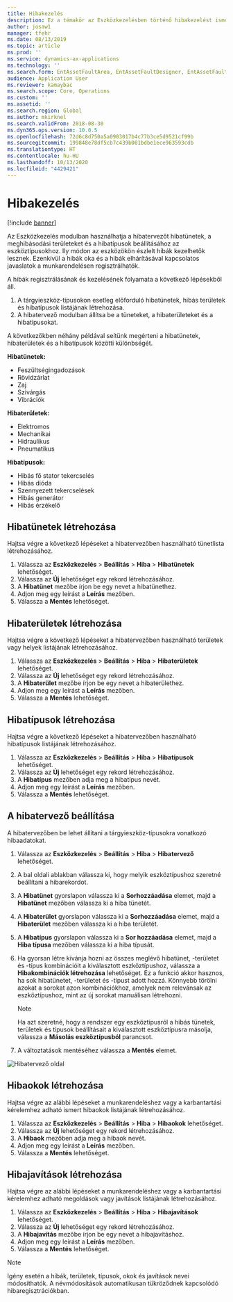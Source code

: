```yaml
---
title: Hibakezelés
description: Ez a témakör az Eszközkezelésben történő hibakezelést ismerteti.
author: josaw1
manager: tfehr
ms.date: 08/13/2019
ms.topic: article
ms.prod: ''
ms.service: dynamics-ax-applications
ms.technology: ''
ms.search.form: EntAssetFaultArea, EntAssetFaultDesigner, EntAssetFaultCopyFromObjectType, EntAssetFaultRemedy, EntAssetObjectFaultRelationRequestInfoPart, EntAssetObjectFaultRelationWorkOrderInfoPart, EntAssetFaultCreateCombinations, EntAssetObjectFaultSymptom, EntAssetObjectFaultSymptomListPage, EntAssetFaultType, EntAssetFaultSymptom, EntAssetFaultCause
audience: Application User
ms.reviewer: kamaybac
ms.search.scope: Core, Operations
ms.custom: ''
ms.assetid: ''
ms.search.region: Global
ms.author: mkirknel
ms.search.validFrom: 2018-08-30
ms.dyn365.ops.version: 10.0.5
ms.openlocfilehash: 72d6c8d750a5a0903017b4c77b3ce5d9521cf99b
ms.sourcegitcommit: 199848e78df5cb7c439b001bdbe1ece963593cdb
ms.translationtype: HT
ms.contentlocale: hu-HU
ms.lasthandoff: 10/13/2020
ms.locfileid: "4429421"
---
```

# <a name="fault-management"></a>Hibakezelés

[!include [banner](../../includes/banner.md)]

 

Az Eszközkezelés modulban használhatja a hibatervezőt hibatünetek, a meghibásodási területeket és a hibatípusok beállításához az eszköztípusokhoz. Ily módon az eszközökön észlelt hibák kezelhetők lesznek. Ezenkívül a hibák oka és a hibák elhárításával kapcsolatos javaslatok a munkarendelésen regisztrálhatók.

A hibák regisztrálásának és kezelésének folyamata a következő lépésekből áll.

1. A tárgyieszköz-típusokon esetleg előforduló hibatünetek, hibás területek és hibatípusok listájának létrehozása.
2. A hibatervező modulban állítsa be a tüneteket, a hibaterületeket és a hibatípusokat.

A következőkben néhány példával seítünk megérteni a hibatünetek, hibaterületek és a hibatípusok közötti különbségét.

**Hibatünetek:**

- Feszültségingadozások
- Rövidzárlat
- Zaj
- Szivárgás
- Vibrációk

**Hibaterületek:**

- Elektromos
- Mechanikai
- Hidraulikus
- Pneumatikus

**Hibatípusok:**

- Hibás fő stator tekercselés
- Hibás dióda
- Szennyezett tekercselések
- Hibás generátor
- Hibás érzékelő

## <a name="create-fault-symptoms"></a>Hibatünetek létrehozása

Hajtsa végre a következő lépéseket a hibatervezőben használható tünetlista létrehozásához.

1. Válassza az **Eszközkezelés** \> **Beállítás** \> **Hiba** \> **Hibatünetek** lehetőséget.
2. Válassza az **Új** lehetőséget egy rekord létrehozásához.
3. A **Hibatünet** mezőbe írjon be egy nevet a hibatünethez.
4. Adjon meg egy leírást a **Leírás** mezőben.
5. Válassza a **Mentés** lehetőséget.

## <a name="create-fault-areas"></a>Hibaterületek létrehozása

Hajtsa végre a következő lépéseket a hibatervezőben használható területek vagy helyek listájának létrehozásához.

1. Válassza az **Eszközkezelés** \> **Beállítás** \> **Hiba** \> **Hibaterületek** lehetőséget.
2. Válassza az **Új** lehetőséget egy rekord létrehozásához.
3. A **Hibaterület** mezőbe írjon be egy nevet a hibaterülethez.
4. Adjon meg egy leírást a **Leírás** mezőben.
5. Válassza a **Mentés** lehetőséget.

## <a name="create-fault-types"></a>Hibatípusok létrehozása

Hajtsa végre a következő lépéseket a hibatervezőben használható hibatípusok listájának létrehozásához.

1. Válassza az **Eszközkezelés** \> **Beállítás** \> **Hiba** \> **Hibatípusok** lehetőséget.
2. Válassza az **Új** lehetőséget egy rekord létrehozásához.
3. A **Hibatípus** mezőben adja meg a hibatípus nevét.
4. Adjon meg egy leírást a **Leírás** mezőben.
5. Válassza a **Mentés** lehetőséget.

## <a name="set-up-the-fault-designer"></a>A hibatervező beállítása

A hibatervezőben be lehet állítani a tárgyieszköz-típusokra vonatkozó hibaadatokat.

1. Válassza az **Eszközkezelés** \> **Beállítás** \> **Hiba** \> **Hibatervező** lehetőséget.
2. A bal oldali ablakban válassza ki, hogy melyik eszköztípushoz szeretné beállítani a hibarekordot.
3. A **Hibatünet** gyorslapon válassza ki a **Sorhozzáadása** elemet, majd a **Hibatünet** mezőben válassza ki a hiba tünetét.
4. A **Hibaterület** gyorslapon válassza ki a **Sorhozzáadása** elemet, majd a **Hibaterület** mezőben válassza ki a hiba területét.
5. A **Hibatípus** gyorslapon válassza ki a **Sor hozzáadása** elemet, majd a **Hiba típusa** mezőben válassza ki a hiba típusát.
6. Ha gyorsan létre kívánja hozni az összes meglévő hibatünet, -területet és -típus kombinációit a kiválasztott eszköztípushoz, válassza a **Hibakombinációk létrehozása** lehetőséget. Ez a funkció akkor hasznos, ha sok hibatünetet, -területet és -típust adott hozzá. Könnyebb törölni azokat a sorokat azon kombinációkhoz, amelyek nem relevánsak az eszköztípushoz, mint az új sorokat manuálisan létrehozni.

    > [!NOTE]
    > Ha azt szeretné, hogy a rendszer egy eszköztípusról a hibás tünetek, területek és típusok beállításait a kiválasztott eszköztípusra másolja, válassza a **Másolás eszköztípusból** parancsot.

7. A változtatások mentéséhez válassza a **Mentés** elemet.

![Hibatervező oldal](media/21-setup-for-work-orders.png)

## <a name="create-fault-causes"></a>Hibaokok létrehozása

Hajtsa végre az alábbi lépéseket a munkarendeléshez vagy a karbantartási kérelemhez adható ismert hibaokok listájának létrehozásához.

1. Válassza az **Eszközkezelés** \> **Beállítás** \> **Hiba** \> **Hibaokok** lehetőséget.
2. Válassza az **Új** lehetőséget egy rekord létrehozásához.
3. A **Hibaok** mezőben adja meg a hibaok nevét.
4. Adjon meg egy leírást a **Leírás** mezőben.
5. Válassza a **Mentés** lehetőséget.

## <a name="create-fault-remedies"></a>Hibajavítások létrehozása

Hajtsa végre az alábbi lépéseket a munkarendeléshez vagy a karbantartási kérelemhez adható megoldások vagy javítások listájának létrehozásához.

1. Válassza az **Eszközkezelés** \> **Beállítás** \> **Hiba** \> **Hibajavítások** lehetőséget.
2. Válassza az **Új** lehetőséget egy rekord létrehozásához.
3. A **Hibajavítás** mezőbe írjon be egy nevet a hibajavításhoz.
4. Adjon meg egy leírást a **Leírás** mezőben.
5. Válassza a **Mentés** lehetőséget.

> [!NOTE]
> Igény esetén a hibák, területek, típusok, okok és javítások nevei módosíthatók. A névmódosítások automatikusan tükröződnek kapcsolódó hibaregisztrációkban.
